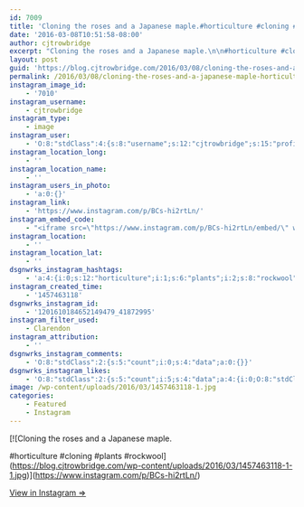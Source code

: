 ```yaml
---
id: 7009
title: 'Cloning the roses and a Japanese maple.#horticulture #cloning #plants #rockwool'
date: '2016-03-08T10:51:58-08:00'
author: cjtrowbridge
excerpt: "Cloning the roses and a Japanese maple.\n\n#horticulture #cloning #plants #rockwool"
layout: post
guid: 'https://blog.cjtrowbridge.com/2016/03/08/cloning-the-roses-and-a-japanese-maple-horticulture-cloning-plants-rockwool/'
permalink: /2016/03/08/cloning-the-roses-and-a-japanese-maple-horticulture-cloning-plants-rockwool/
instagram_image_id:
    - '7010'
instagram_username:
    - cjtrowbridge
instagram_type:
    - image
instagram_user:
    - 'O:8:"stdClass":4:{s:8:"username";s:12:"cjtrowbridge";s:15:"profile_picture";s:96:"https://scontent.cdninstagram.com/t51.2885-19/s150x150/12081186_1759494767611229_280555941_a.jpg";s:2:"id";s:8:"41872995";s:9:"full_name";s:13:"CJ Trowbridge";}'
instagram_location_long:
    - ''
instagram_location_name:
    - ''
instagram_users_in_photo:
    - 'a:0:{}'
instagram_link:
    - 'https://www.instagram.com/p/BCs-hi2rtLn/'
instagram_embed_code:
    - "<iframe src=\"https://www.instagram.com/p/BCs-hi2rtLn/embed/\" width=\"612\" height=\"710\" frameborder=\"0\" scrolling=\"no\" allowtransparency=\"true\" class=\"insta-image-embed\"></iframe>\n"
instagram_location:
    - ''
instagram_location_lat:
    - ''
dsgnwrks_instagram_hashtags:
    - 'a:4:{i:0;s:12:"horticulture";i:1;s:6:"plants";i:2;s:8:"rockwool";i:3;s:7:"cloning";}'
instagram_created_time:
    - '1457463118'
dsgnwrks_instagram_id:
    - '1201610184652149479_41872995'
instagram_filter_used:
    - Clarendon
instagram_attribution:
    - ''
dsgnwrks_instagram_comments:
    - 'O:8:"stdClass":2:{s:5:"count";i:0;s:4:"data";a:0:{}}'
dsgnwrks_instagram_likes:
    - 'O:8:"stdClass":2:{s:5:"count";i:5;s:4:"data";a:4:{i:0;O:8:"stdClass":4:{s:8:"username";s:9:"jimmieeee";s:15:"profile_picture";s:86:"https://scontent.cdninstagram.com/t51.2885-19/928850_1671367393084702_1336495124_a.jpg";s:2:"id";s:8:"28064856";s:9:"full_name";s:12:"Jimmie Erwin";}i:1;O:8:"stdClass":4:{s:8:"username";s:9:"nazghoul_";s:15:"profile_picture";s:87:"https://scontent.cdninstagram.com/t51.2885-19/12383126_765119433625335_1223175396_a.jpg";s:2:"id";s:8:"19523293";s:9:"full_name";s:4:"Jake";}i:2;O:8:"stdClass":4:{s:8:"username";s:7:"caweb01";s:15:"profile_picture";s:96:"https://scontent.cdninstagram.com/t51.2885-19/s150x150/12424354_208290862853354_1031635846_a.jpg";s:2:"id";s:8:"33622912";s:9:"full_name";s:11:"Christopher";}i:3;O:8:"stdClass":4:{s:8:"username";s:11:"jeanettmari";s:15:"profile_picture";s:96:"https://scontent.cdninstagram.com/t51.2885-19/s150x150/12627846_203321563356105_1844051558_a.jpg";s:2:"id";s:8:"43058665";s:9:"full_name";s:0:"";}}}'
image: /wp-content/uploads/2016/03/1457463118-1.jpg
categories:
    - Featured
    - Instagram
---
```


[![Cloning the roses and a Japanese maple.

#horticulture #cloning #plants #rockwool](https://blog.cjtrowbridge.com/wp-content/uploads/2016/03/1457463118-1-1.jpg)](https://www.instagram.com/p/BCs-hi2rtLn/)

[View in Instagram ⇒](https://www.instagram.com/p/BCs-hi2rtLn/)